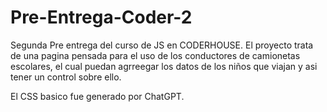 # Pre-Entrega-Coder-2
Segunda Pre entrega del curso de JS en CODERHOUSE.
El proyecto trata de una pagina pensada para el uso de los conductores de camionetas escolares,
el cual puedan agrreegar los datos de los niños que viajan y asi tener un control sobre ello.

El CSS basico fue generado por ChatGPT.
